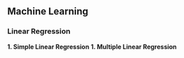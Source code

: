 ## Machine Learning

### Linear Regression

**1. Simple Linear Regression**
**1. Multiple Linear Regression**
